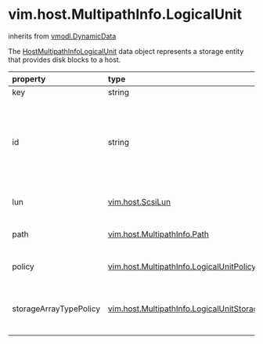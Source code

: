 vim.host.MultipathInfo.LogicalUnit
==================================
inherits from [vmodl.DynamicData](docs/vmodl.DynamicData.md)


The <a href="vim.host.MultipathInfo.LogicalUnit.md">HostMultipathInfoLogicalUnit</a> data object   represents a storage entity that provides disk blocks to a host.

| property | type | optional | priv | desc |
|:---------|:-----|:---------|:-----|:-----|
| key | string | None | None | Linkable identifier. |
| id | string | None | None | Identifier of LogicalUnit.   <p>   Use this id to configure LogicalUnit multipathing policy using <a href="vim.host.StorageSystem.md#setMultipathLunPolicy">SetMultipathLunPolicy</a>. |
| lun | [vim.host.ScsiLun](vim.host.ScsiLun.md "vim.host.ScsiLun") | None | None | SCSI device corresponding to logical unit. |
| path | [vim.host.MultipathInfo.Path](vim.host.MultipathInfo.Path.md "vim.host.MultipathInfo.Path") | None | None | Array of paths available to access this LogicalUnit. |
| policy | [vim.host.MultipathInfo.LogicalUnitPolicy](vim.host.MultipathInfo.LogicalUnitPolicy.md "vim.host.MultipathInfo.LogicalUnitPolicy") | None | None | Policy that the logical unit should use when selecting a path. |
| storageArrayTypePolicy | [vim.host.MultipathInfo.LogicalUnitStorageArrayTypePolicy](vim.host.MultipathInfo.LogicalUnitStorageArrayTypePolicy.md "vim.host.MultipathInfo.LogicalUnitStorageArrayTypePolicy") | true | None | Policy used to determine how a storage device is accessed.  This policy   is currently immutable. |



